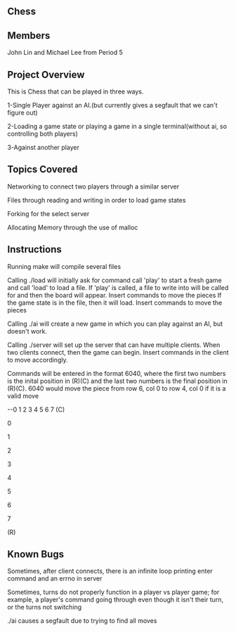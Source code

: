 
Chess 
--------------------------
Members
--------------------------
John Lin and Michael Lee from Period 5

Project Overview
--------------------------
This is Chess that can be played in three ways. 

1-Single Player against an AI.(but currently gives a segfault that we can't figure out)

2-Loading a game state or playing a game in a single terminal(without ai, so controlling both players)

3-Against another player

Topics Covered
--------------------------
Networking to connect two players through a similar server

Files through reading and writing in order to load game states

Forking for the select server

Allocating Memory through the use of malloc

Instructions
--------------------------
Running make will compile several files

Calling ./load will initially ask for command
call 'play' to start a fresh game and call 'load' to load a file.
If 'play' is called, a file to write into will be called for and then the board will appear. Insert commands to move the pieces
If the game state is in the file, then it will load. Insert commands to move the pieces

Calling ./ai will create a new game in which you can play against an AI, but doesn't work.

Calling ./server will set up the server that can have multiple clients. When two clients connect, then the game can begin. Insert commands in the client to move accordingly.

Commands will be entered in the format 6040, where the first two numbers is the inital position in (R)(C) and the last two numbers is the final position in (R)(C). 6040 would move the piece from row 6, col 0 to row 4, col 0 if it is a valid move

--0 1 2 3 4 5 6 7 (C)
		
0

1

2

3

4

5

6

7

(R)

Known Bugs
--------------------------

Sometimes, after client connects, there is an infinite loop printing enter command and an errno in server

Sometimes, turns do not properly function in a player vs player game; for example, a player's command going through even though it isn't their turn, or the turns not switching

./ai causes a segfault due to trying to find all moves
